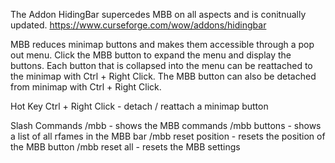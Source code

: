 The Addon HidingBar supercedes MBB on all aspects and is conitnually updated.
https://www.curseforge.com/wow/addons/hidingbar


MBB reduces minimap buttons and makes them accessible through a pop out menu. Click the MBB button to expand the menu and display the buttons. Each button that is collapsed into the menu can be reattached to the minimap with Ctrl + Right Click. The MBB button can also be detached from minimap with Ctrl + Right Click.

Hot Key Ctrl + Right Click - detach / reattach a minimap button

Slash Commands /mbb - shows the MBB commands /mbb buttons - shows a list of all rfames in the MBB bar /mbb reset position - resets the position of the MBB button /mbb reset all - resets the MBB settings

